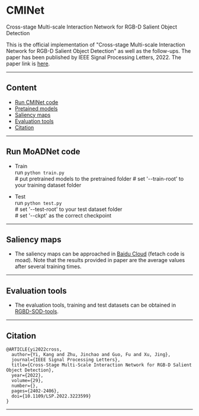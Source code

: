 # CMINet
Cross-stage Multi-scale Interaction Network for RGB-D Salient Object Detection

This is the official implementation of "Cross-stage Multi-scale Interaction Network for RGB-D Salient Object Detection" as well as the follow-ups. The paper has been published by IEEE Signal Processing Letters, 2022. The paper link is [here](https://ieeexplore.ieee.org/document/9956739).
****

## Content
* [Run CMINet code](#Run-CMINet-code)
* [Pretained models](#Pretained-models)
* [Saliency maps](#Saliency-maps)
* [Evaluation tools](#Evaluation-tools)
* [Citation](#Citation)
****

## Run MoADNet code
- Train <br>
  run `python train.py` <br>
  \# put pretrained models to the pretrained folder
  \# set '--train-root' to your training dataset folder
  
- Test <br>
  run `python test.py` <br>
  \# set '--test-root' to your test dataset folder <br>
  \# set '--ckpt' as the correct checkpoint <br>
****

## Saliency maps
  - The saliency maps can be approached in [Baidu Cloud](https://pan.baidu.com/s/1SXAC1DtgeuyQ_WxlyI9VeQ) (fetach code is moad). Note that the results provided in paper are the average values after several training times.
****

## Evaluation tools
- The evaluation tools, training and test datasets can be obtained in [RGBD-SOD-tools](https://github.com/kingkung2016/RGBD-SOD-tools).
****

## Citation
```
@ARTICLE{yi2022cross,
  author={Yi, Kang and Zhu, Jinchao and Guo, Fu and Xu, Jing},
  journal={IEEE Signal Processing Letters}, 
  title={Cross-Stage Multi-Scale Interaction Network for RGB-D Salient Object Detection}, 
  year={2022},
  volume={29},
  number={},
  pages={2402-2406},
  doi={10.1109/LSP.2022.3223599}
}

```
****


